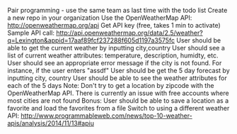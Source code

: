 Pair programming - use the same team as last time with the todo list
Create a new repo in your organization
Use the OpenWeatherMap API: http://openweathermap.org/api
Get API key (free, takes 1 min to activate)
Sample API call: http://api.openweathermap.org/data/2.5/weather?q=Lexington&appid=17aaf89fcf237288f605d1197a3575fc
User should be able to get the current weather by inputting city,country
User should see a list of current weather attributes: temperature, description, humidty, etc.
User should see an appropriate error message if the city is not found. For instance, if the user enters "assdf"
User should be get the 5 day forecast by inputting city, country
User should be able to see the weather attributes for each of the 5 days
Note: Don't try to get a location by zipcode with the OpenWeatherMap API. There is currently an issue with free accounts where most cities are not found
Bonus:
User should be able to save a location as a favorite and load the favorites from a file
Switch to using a different weather API: http://www.programmableweb.com/news/top-10-weather-apis/analysis/2014/11/13#apiu